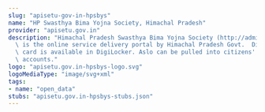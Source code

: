 ```yaml
---
slug: "apisetu-gov-in-hpsbys"
name: "HP Swasthya Bima Yojna Society, Himachal Pradesh"
provider: "apisetu.gov.in"
description: "Himachal Pradesh Swasthya Bima Yojna Society (http://admis.hp.nic.in/epraman/https://www.hpsbys.in/)\
  \ is the online service delivery portal by Himachal Pradesh Govt.  Digital Health\
  \ card is available in DigiLocker. Aslo can be pulled into citizens' DigiLocker\
  \ accounts."
logo: "apisetu.gov.in-hpsbys-logo.svg"
logoMediaType: "image/svg+xml"
tags:
- name: "open_data"
stubs: "apisetu.gov.in-hpsbys-stubs.json"
---
```

